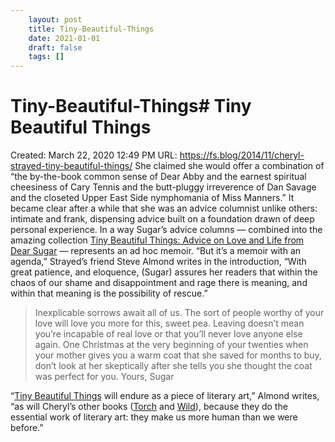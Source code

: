 ```yaml
---
 	layout: post
 	title: Tiny-Beautiful-Things
 	date: 2021-01-01
 	draft: false
 	tags: []
---
```


# Tiny-Beautiful-Things# Tiny Beautiful Things
Created: March 22, 2020 12:49 PM
URL: https://fs.blog/2014/11/cheryl-strayed-tiny-beautiful-things/
She claimed she would offer a combination of “the by-the-book common sense of Dear Abby and the earnest spiritual cheesiness of Cary Tennis and the butt-pluggy irreverence of Dan Savage and the closeted Upper East Side nymphomania of Miss Manners.”
It became clear after a while that she was an advice columnist unlike others: intimate and frank, dispensing advice built on a foundation drawn of deep personal experience.
In a way Sugar’s advice columns — combined into the amazing collection [Tiny Beautiful Things: Advice on Love and Life from Dear Sugar](https://www.amazon.com/gp/product/0307949338/ref=as_li_qf_asin_il_tl?ie=UTF8&tag=farnamstreet-20&creative=9325&linkCode=as2&creativeASIN=0307949338&linkId=5129db7c78439c3887bd415b56cd5d69) — represents an ad hoc memoir.
“But it’s a memoir with an agenda,” Strayed’s friend Steve Almond writes in the introduction, “With great patience, and eloquence, (Sugar) assures her readers that within the chaos of our shame and disappointment and rage there is meaning, and within that meaning is the possibility of rescue.”
> Inexplicable sorrows await all of us.
The sort of people worthy of your love will love you more for this, sweet pea.
Leaving doesn’t mean you’re incapable of real love or that you’ll never love anyone else again.
One Christmas at the very beginning of your twenties when your mother gives you a warm coat that she saved for months to buy, don’t look at her skeptically after she tells you she thought the coat was perfect for you.
Yours, Sugar
>
“[Tiny Beautiful Things](https://www.amazon.com/gp/product/0307949338/ref=as_li_qf_asin_il_tl?ie=UTF8&tag=farnamstreet-20&creative=9325&linkCode=as2&creativeASIN=0307949338&linkId=5129db7c78439c3887bd415b56cd5d69) will endure as a piece of literary art,” Almond writes, “as will Cheryl’s other books ([Torch](https://www.amazon.com/gp/product/B0092EE9P2/ref=as_li_qf_asin_il_tl?ie=UTF8&tag=farnamstreet-20&creative=9325&linkCode=as2&creativeASIN=B0092EE9P2&linkId=9cecf130984226916ddcca9678fb9037) and [Wild](https://www.amazon.com/gp/product/0307476073/ref=as_li_qf_asin_il_tl?ie=UTF8&tag=farnamstreet-20&creative=9325&linkCode=as2&creativeASIN=0307476073&linkId=3f29905737ed356db6c8ed9630f2162a)), because they do the essential work of literary art: they make us more human than we were before.”
